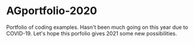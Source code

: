 # AGportfolio-2020
Portfolio of coding examples. Hasn't been much going on this year due to COVID-19. Let's hope this porfolio gives 2021 some new possibilities. 

